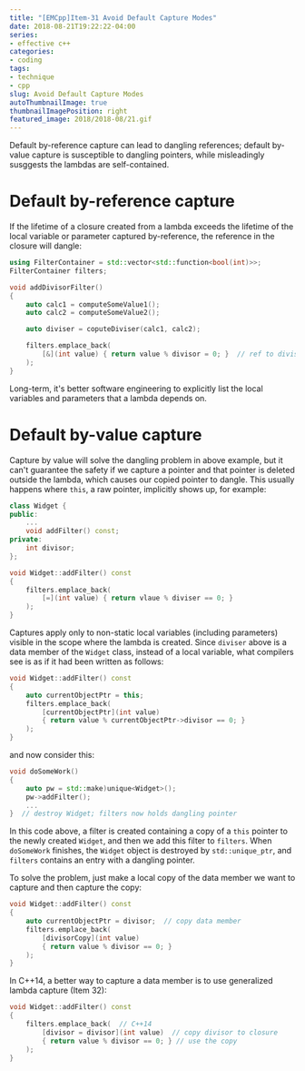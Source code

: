 ```yaml
---
title: "[EMCpp]Item-31 Avoid Default Capture Modes"
date: 2018-08-21T19:22:22-04:00
series:
- effective c++
categories:
- coding
tags:
- technique
- cpp
slug: Avoid Default Capture Modes
autoThumbnailImage: true
thumbnailImagePosition: right
featured_image: 2018/2018-08/21.gif
---
```


Default by-reference capture can lead to dangling references; default by-value capture is susceptible to dangling pointers, while misleadingly susggests the lambdas are self-contained.
<!--more-->
<!-- toc -->

# Default by-reference capture

If the lifetime of a closure created from a lambda exceeds the lifetime of the local variable or parameter captured by-reference, the reference in the closure will dangle:

```cpp
using FilterContainer = std::vector<std::function<bool(int)>>;
FilterContainer filters;

void addDivisorFilter()
{
    auto calc1 = computeSomeValue1();
    auto calc2 = computeSomeValue2();

    auto diviser = coputeDiviser(calc1, calc2);

    filters.emplace_back(
        [&](int value) { return value % divisor = 0; }  // ref to divisor will dangle
    );
}
```

Long-term, it's better software engineering to explicitly list the local variables and parameters that a lambda depends on.

# Default by-value capture

Capture by value will solve the dangling problem in above example, but it can't guarantee the safety if we capture a pointer and that pointer is deleted outside the lambda, which causes our copied pointer to dangle. This usually happens where `this`, a raw pointer, implicitly shows up, for example:

```cpp
class Widget {
public:
    ...
    void addFilter() const;
private:
    int divisor;
};

void Widget::addFilter() const
{
    filters.emplace_back(
        [=](int value) { return vlaue % diviser == 0; }
    );
}
```

Captures apply only to non-static local variables (including parameters) visible in the scope where the lambda is created. Since `diviser` above is a data member of the `Widget` class, instead of a local variable, what compilers see is as if it had been written as follows:

```cpp
void Widget::addFilter() const
{
    auto currentObjectPtr = this;
    filters.emplace_back(
        [currentObjectPtr](int value)
        { return value % currentObjectPtr->divisor == 0; }
    );
}
```

and now consider this:

```cpp
void doSomeWork()
{
    auto pw = std::make)unique<Widget>();
    pw->addFilter();
    ...
}  // destroy Widget; filters now holds dangling pointer
```

In this code above, a filter is created containing a copy of a `this` pointer to the newly created `Widget`, and then we add this filter to `filters`. When `doSomeWork` finishes, the `Widget` object is destroyed by `std::unique_ptr`, and `filters` contains an entry with a dangling pointer.

To solve the problem, just make a local copy of the data member we want to capture and then capture the copy:

```cpp
void Widget::addFilter() const
{
    auto currentObjectPtr = divisor;  // copy data member
    filters.emplace_back(
        [divisorCopy](int value)
        { return value % divisor == 0; }
    );
}
```

In C++14, a better way to capture a data member is to use generalized lambda capture (Item 32):

```cpp
void Widget::addFilter() const
{    
    filters.emplace_back(  // C++14
        [divisor = divisor](int value)  // copy divisor to closure
        { return value % divisor == 0; } // use the copy
    );
}
```

